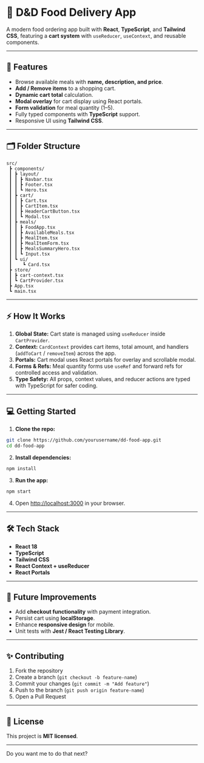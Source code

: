

# 🍔 D&D Food Delivery App

A modern food ordering app built with **React**, **TypeScript**, and **Tailwind CSS**, featuring a **cart system** with `useReducer`, `useContext`, and reusable components.

---

## 🔹 Features

* Browse available meals with **name, description, and price**.
* **Add / Remove items** to a shopping cart.
* **Dynamic cart total** calculation.
* **Modal overlay** for cart display using React portals.
* **Form validation** for meal quantity (1–5).
* Fully typed components with **TypeScript** support.
* Responsive UI using **Tailwind CSS**.

---

## 🗂 Folder Structure

```
src/
 ┣ components/
 ┃ ┣ layout/
 ┃ ┃ ┣ Navbar.tsx
 ┃ ┃ ┣ Footer.tsx
 ┃ ┃ ┗ Hero.tsx
 ┃ ┣ cart/
 ┃ ┃ ┣ Cart.tsx
 ┃ ┃ ┣ CartItem.tsx
 ┃ ┃ ┣ HeaderCartButton.tsx
 ┃ ┃ ┗ Modal.tsx
 ┃ ┣ meals/
 ┃ ┃ ┣ FoodApp.tsx
 ┃ ┃ ┣ AvailableMeals.tsx
 ┃ ┃ ┣ MealItem.tsx
 ┃ ┃ ┣ MealItemForm.tsx
 ┃ ┃ ┣ MealsSummaryHero.tsx
 ┃ ┃ ┗ Input.tsx
 ┃ ┗ ui/
 ┃    ┗ Card.tsx
 ┣ store/
 ┃ ┣ cart-context.tsx
 ┃ ┗ CartProvider.tsx
 ┣ App.tsx
 ┗ main.tsx
```

---

## ⚡ How It Works

1. **Global State:**
   Cart state is managed using `useReducer` inside `CartProvider`.
2. **Context:**
   `CardContext` provides cart items, total amount, and handlers (`addToCart` / `removeItem`) across the app.
3. **Portals:**
   Cart modal uses React portals for overlay and scrollable modal.
4. **Forms & Refs:**
   Meal quantity forms use `useRef` and forward refs for controlled access and validation.
5. **Type Safety:**
   All props, context values, and reducer actions are typed with TypeScript for safer coding.

---

## 💻 Getting Started

1. **Clone the repo:**

```bash
git clone https://github.com/yourusername/dd-food-app.git
cd dd-food-app
```

2. **Install dependencies:**

```bash
npm install
```

3. **Run the app:**

```bash
npm start
```

4. Open [http://localhost:3000](http://localhost:3000) in your browser.

---

## 🛠 Tech Stack

* **React 18**
* **TypeScript**
* **Tailwind CSS**
* **React Context + useReducer**
* **React Portals**

---

## 📌 Future Improvements

* Add **checkout functionality** with payment integration.
* Persist cart using **localStorage**.
* Enhance **responsive design** for mobile.
* Unit tests with **Jest / React Testing Library**.

---

## ✨ Contributing

1. Fork the repository
2. Create a branch (`git checkout -b feature-name`)
3. Commit your changes (`git commit -m "Add feature"`)
4. Push to the branch (`git push origin feature-name`)
5. Open a Pull Request

---

## 📄 License

This project is **MIT licensed**.

---



Do you want me to do that next?
